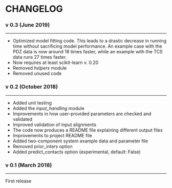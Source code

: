 # CHANGELOG

### v 0.3 (June 2019)
---
* Optimized model fitting code. This leads to a drastic decrease in running time without sacrificing model performance. An example case with the PDZ data is now around 18 times faster, while an example with the TCS data runs 27 times faster.
* Now requires at least scikit-learn v. 0.20
* Removed *helpers* module
* Removed unused code

### v 0.2 (October 2018)
---
* Added unit testing
* Added the *input_handling* module
* Improvements in how user-provided parameters are checked and validated
* Improved validation of input alignments
* The code now produces a README file explaining different output files
* Improvements to project README file
* Added two-component system example data and parameter file
* Removed prior_inters option
* Added predict_contacts option (experimental, default: False)

### v 0.1 (March 2018)
---
First release